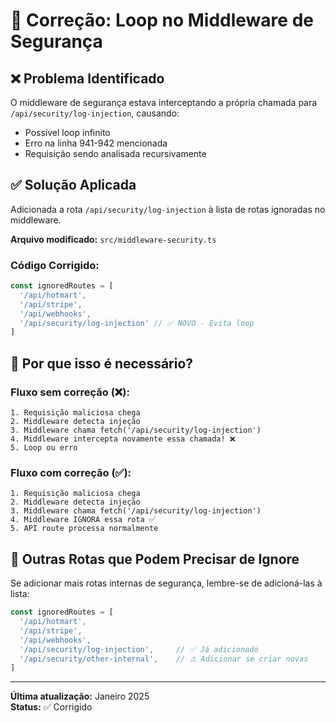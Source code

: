 # 🔧 Correção: Loop no Middleware de Segurança

## ❌ Problema Identificado

O middleware de segurança estava interceptando a própria chamada para `/api/security/log-injection`, causando:
- Possível loop infinito
- Erro na linha 941-942 mencionada
- Requisição sendo analisada recursivamente

## ✅ Solução Aplicada

Adicionada a rota `/api/security/log-injection` à lista de rotas ignoradas no middleware.

**Arquivo modificado:** `src/middleware-security.ts`

### Código Corrigido:

```typescript
const ignoredRoutes = [
  '/api/hotmart',
  '/api/stripe',
  '/api/webhooks',
  '/api/security/log-injection' // ✅ NOVO - Evita loop
]
```

## 🔄 Por que isso é necessário?

### Fluxo sem correção (❌):
```
1. Requisição maliciosa chega
2. Middleware detecta injeção
3. Middleware chama fetch('/api/security/log-injection')
4. Middleware intercepta novamente essa chamada! ❌
5. Loop ou erro
```

### Fluxo com correção (✅):
```
1. Requisição maliciosa chega
2. Middleware detecta injeção
3. Middleware chama fetch('/api/security/log-injection')
4. Middleware IGNORA essa rota ✅
5. API route processa normalmente
```

## 📝 Outras Rotas que Podem Precisar de Ignore

Se adicionar mais rotas internas de segurança, lembre-se de adicioná-las à lista:

```typescript
const ignoredRoutes = [
  '/api/hotmart',
  '/api/stripe',
  '/api/webhooks',
  '/api/security/log-injection',     // ✅ Já adicionado
  '/api/security/other-internal',    // ⚠️ Adicionar se criar novas
]
```

---

**Última atualização:** Janeiro 2025  
**Status:** ✅ Corrigido

